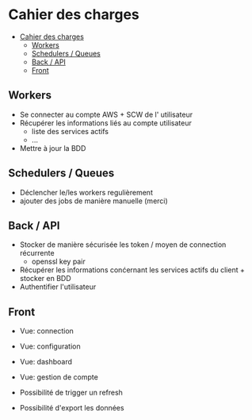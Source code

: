 # Cahier des charges

- [Cahier des charges](#cahier-des-charges)
  - [Workers](#workers)
  - [Schedulers / Queues](#schedulers--queues)
  - [Back / API](#back--api)
  - [Front](#front)

## Workers

- Se connecter au compte AWS + SCW de l' utilisateur
- Récupérer les informations liés au compte utilisateur
  - liste des services actifs
  - ...
- Mettre à jour la BDD

## Schedulers / Queues

- Déclencher le/les workers regulièrement
- ajouter des jobs de manière manuelle (merci)


## Back / API

- Stocker de manière sécurisée les token / moyen de connection récurrente
  - openssl key pair
- Récupérer les informations conćernant les services actifs du client + stocker en BDD
- Authentifier l'utilisateur

## Front

- Vue: connection
- Vue: configuration
- Vue: dashboard
- Vue: gestion de compte
- Possibilité de trigger un refresh

- Possibilité d'export les données